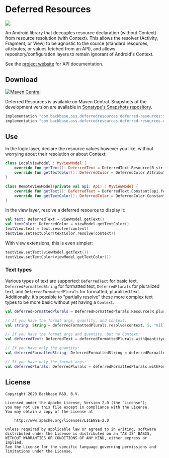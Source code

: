 # Deferred Resources
[![](https://github.com/Backbase/DeferredResources/workflows/CI/badge.svg?branch=main)](https://github.com/Backbase/DeferredResources/actions?query=workflow%3ACI+branch%3Amain)

An Android library that decouples resource declaration (without Context) from resource resolution
(with Context). This allows the resolver (Activity, Fragment, or View) to be agnostic to the source
(standard resources, attributes, or values fetched from an API), and allows repository/configuration
layers to remain ignorant of Android's Context.

See the [project website](https://backbase.github.io/DeferredResources/) for API documentation.

## Download
[![Maven Central](https://maven-badges.herokuapp.com/maven-central/com.backbase.oss.deferredresources/deferred-resources/badge.svg)](https://maven-badges.herokuapp.com/maven-central/com.backbase.oss.deferredresources/deferred-resources)

Deferred Resources is available on Maven Central. Snapshots of the development version are available
in [Sonatype's Snapshots
repository](https://oss.sonatype.org/#view-repositories;snapshots~browsestorage).

```groovy
implementation "com.backbase.oss.deferredresources:deferred-resources:$version"
implementation "com.backbase.oss.deferredresources:deferred-resources-view-extensions:$version"
```

## Use

In the logic layer, declare the resource values however you like, without worrying about their
resolution or about Context:
```kotlin
class LocalViewModel : MyViewModel {
    override fun getText(): DeferredText = DeferredText.Resource(R.string.someText)
    override fun getTextColor(): DeferredColor = DeferredColor.Attribute(R.attr.colorOnBackground)
}

class RemoteViewModel(private val api: Api) : MyViewModel {
    override fun getText(): DeferredText = DeferredText.Constant(api.fetchText())
    override fun getTextColor(): DeferredColor = DeferredColor.Constant(api.fetchTextColor())
}
```

In the view layer, resolve a deferred resource to display it:
```kotlin
val text: DeferredText = viewModel.getText()
val textColor: DeferredColor = viewModel.getTextColor()
textView.text = text.resolve(context)
textView.setTextColor(textColor.resolve(context))
```

With view extensions, this is even simpler:
```kotlin
textView.setText(viewModel.getText())
textView.setTextColor(viewModel.getTextColor())
```

### Text types

Various types of text are supported: `DeferredText` for basic text, `DeferredFormattedString` for
formatted text, `DeferredPlurals` for pluralized text, and `DeferredFormattedPlurals` for formatted,
pluralized text. Additionally, it's possible to "partially resolve" these more complex text types to
be more basic without yet having a `Context`.

```kotlin
val deferredFormattedPlurals = DeferredFormattedPlurals.Resource(R.plurals.formatted_plurals)

// If you have the format args, quantity, and Context:
val string: String = deferredFormattedPlurals.resolve(context, 5, "million")

// If you have the format args and quantity, but no Context:
val deferredText: DeferredText = deferredFormattedPlurals.withQuantityAndFormatArgs(5, "million")

// If you have only the quantity:
val deferredFormattedString: DeferredFormattedString = deferredFormattedPlurals.withQuantity(5)

// If you have only the format args:
val deferredPlurals: DeferredPlurals = deferredFormattedPlurals.withFormatArgs("million")
```

## License
```
Copyright 2020 Backbase R&D, B.V.

Licensed under the Apache License, Version 2.0 (the "License");
you may not use this file except in compliance with the License.
You may obtain a copy of the License at

    http://www.apache.org/licenses/LICENSE-2.0

Unless required by applicable law or agreed to in writing, software
distributed under the License is distributed on an "AS IS" BASIS,
WITHOUT WARRANTIES OR CONDITIONS OF ANY KIND, either express or implied.
See the License for the specific language governing permissions and
limitations under the License.
```
